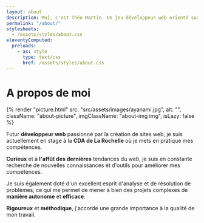 ```yaml
---
layout: about
description: Moi, c'est Théo Martin. Un jeu développeur web orienté sur la partie frontend. Je suis créatif et j'aime découvrir de nouvelles choses.
permalink: "/about/"
stylesheets:
  - /assets/styles/about.css
eleventyComputed:
  preloads:
    - as: style
      type: text/css
      href: /assets/styles/about.css
---
```


# A propos de moi

{% render "picture.html" src: "src/assets/images/ayanami.jpg", alt: "", className: "about-picture", imgClassName: "about-img img", isLazy: false %}

Futur **développeur web** passionné par la création de sites web, je suis actuellement en stage à la **CDA de La Rochelle** où je mets en pratique mes compétences.

**Curieux** et à **l'affût des dernières** tendances du web, je suis en constante recherche de nouvelles connaissances et d'outils pour améliorer mes compétences.

Je suis également doté d'un excellent esprit d'analyse et de résolution de problèmes, ce qui me permet de mener à bien des projets complexes de **manière autonome** et **efficace**.

**Rigoureux** et **méthodique**, j'accorde une grande importance à la qualité de mon travail.
